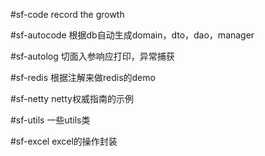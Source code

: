 #sf-code
record the growth

#sf-autocode
根据db自动生成domain，dto，dao，manager

#sf-autolog
切面入参响应打印，异常捕获

#sf-redis
根据注解来做redis的demo

#sf-netty
netty权威指南的示例

#sf-utils
一些utils类

#sf-excel
excel的操作封装
